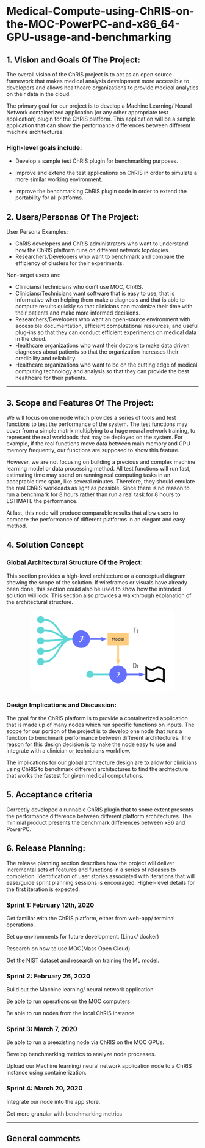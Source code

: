 # Medical-Compute-using-ChRIS-on-the-MOC-PowerPC-and-x86_64-GPU-usage-and-benchmarking

## 1.   Vision and Goals Of The Project:


The overall vision of the ChRIS project is to act as an open source framework that makes medical analysis development more accessible to developers and allows healthcare organizations to provide medical analytics on their data in the cloud. 

The primary goal for our project is to develop a Machine Learning/ Neural Network containerized application (or any other appropriate test application) plugin for the ChRIS platform. This application will be a sample application that can show the performance differences between different machine architectures.


### High-level goals include:

- Develop a sample test ChRIS plugin for benchmarking purposes.

- Improve and extend the test applications on ChRIS in order to simulate a more similar working environment.

- Improve the benchmarking ChRIS plugin code in order to extend the portability for all platforms.

## 2. Users/Personas Of The Project:

User Persona Examples:
- ChRIS developers and ChRIS administrators who want to understand how the ChRIS platform runs on different network topologies. 
- Researchers/Developers who want to benchmark and compare the efficiency of clusters for their experiments.




Non-target users are:
- Clinicians/Technicians who don’t use MOC, ChRIS.
- Clinicians/Technicians want software that is easy to use, that is informative when helping them make a diagnosis and that is able to compute results quickly so that clinicians can maximize their time with their patients and make more informed decisions. 
- Researchers/Developers who want an open-source environment with accessible documentation, efficient computational resources, and useful plug-ins so that they can conduct efficient experiments on medical data in the cloud.
- Healthcare organizations who want their doctors to make data driven diagnoses about patients so that the organization increases their credibility and reliability. 
- Healthcare organizations who want to be on the cutting edge of medical computing technology and analysis so that they can provide the best healthcare for their patients.


** **

## 3.   Scope and Features Of The Project:

We will focus on one node which provides a series of tools and test functions to test the performance of the system. The test functions may cover from a simple matrix multiplying to a huge neural network training, to represent the real workloads that may be deployed on the system. For example, if the real functions move data between main memory and GPU memory frequently, our functions are supposed to show this feature.


However, we are not focusing on building a precious and complex machine learning model or data processing method. All test functions will run fast, estimating time may spend on running real computing tasks in an acceptable time span, like several minutes. Therefore, they should emulate the real ChRIS workloads as light as possible. Since there is no reason to run a benchmark for 8 hours rather than run a real task for 8 hours to ESTIMATE the performance.

At last, this node will produce comparable results that allow users to compare the performance of different platforms in an elegant and easy method.

## 4. Solution Concept

### Global Architectural Structure Of the Project:

This section provides a high-level architecture or a conceptual diagram showing the scope of the solution. If wireframes or visuals have already been done, this section could also be used to show how the intended solution will look. This section also provides a walkthrough explanation of the architectural structure.

 
<center><img src="./Screen Shot 2020-02-01 at 20.28.12.png" width=75% display=block></img></center>

### Design Implications and Discussion:

The goal for the ChRIS platform is to provide a containerized application that is made up of many nodes which run specific functions on inputs. The scope for our portion of the project is to develop one node that runs a function to benchmark performance between different architectures. The reason for this design decision is to make the node easy to use and integrate with a clinician or technicians workflow. 

The implications for our global architecture design are to allow for clinicians using ChRIS to benchmark different architectures to find the archtecture that works the fastest for given medical computations.

## 5. Acceptance criteria

Correctly developed a runnable ChRIS plugin that to some extent presents the performance difference between different platform architectures.
The minimal product presents the benchmark differences between x86 and PowerPC.


## 6.  Release Planning:

The release planning section describes how the project will deliver incremental sets of features and functions in a series of releases to completion. Identification of user stories associated with iterations that will ease/guide sprint planning sessions is encouraged. Higher-level details for the first iteration is expected.

### Sprint 1: February 12th, 2020

Get familiar with the ChRIS platform, either from web-app/ terminal operations.  
	
Set up environments for future development. (Linux/ docker)  

Research on how to use MOC(Mass Open Cloud)

Get the NIST dataset and research on training the ML model. 


### Sprint 2: February 26, 2020

Build out the Machine learning/ neural network application

Be able to run operations on the MOC computers

Be able to run nodes from the local ChRIS instance

### Sprint 3: March 7, 2020

Be able to run a preexisting node via ChRIS on the MOC GPUs.

Develop benchmarking metrics to analyze node processes. 

Upload our Machine learning/ neural network application node to a ChRIS instance using containerization.

### Sprint 4: March 20, 2020

Integrate our node into the app store.

Get more granular with benchmarking metrics




** **

## General comments


